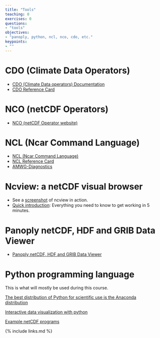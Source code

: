 ```yaml
---
title: "Tools"
teaching: 0
exercises: 0
questions:
- "tools"
objectives:
- "panoply, python, ncl, nco, cdo, etc."
keypoints:
- ""
---
```




# CDO (Climate Data Operators)

*   [CDO (Climate Data operators) Documentation](https://code.zmaw.de/projects/cdo)
*   [CDO Reference Card](https://code.zmaw.de/projects/cdo/embedded/cdo_refcard.pdf)

# NCO (netCDF Operators)

*   [NCO (netCDF Operator website)](http://nco.sourceforge.net)

# NCL (Ncar Command Language)


*   [NCL (Ncar Command Language)](https://www.ncl.ucar.edu/index.shtml)
*   [NCL Reference Card](https://www.ncl.ucar.edu/Document/Reference_Cards/NCL_scripting_language_reference_card_A4.pdf)
*   [AMWG-Diagnostics](http://www.cesm.ucar.edu/working_groups/Atmosphere/amwg-diagnostics-package/)

# Ncview: a netCDF visual browser

*   See a [screenshot](http://cirrus.ucsd.edu/~pierce/software/ncview/ncview_screenshot.gif) of ncview in action.
*   [Quick introduction](http://cirrus.ucsd.edu/~pierce/software/ncview/quick_intro.html): Everything you need to know to get working in 5 minutes.

# Panoply netCDF, HDF and GRIB Data Viewer

*   [Panoply netCDF, HDF and GRIB Data Viewer](http://www.giss.nasa.gov/tools/panoply/)

# Python programming language

This is what will mostly be used during this course.

[The best distribution of Python for scientific use is the Anaconda distribution](https://www.continuum.io/downloads)

[Interactive data visualization with python](https://psyplot.readthedocs.io/en/latest/)

[Example netCDF programs](http://www.unidata.ucar.edu/software/netcdf/examples/programs/)




{% include links.md %}

